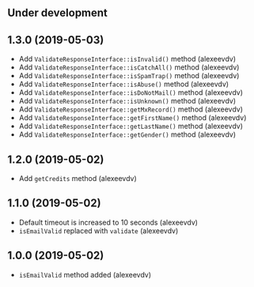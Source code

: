 Under development
-----------------

1.3.0 (2019-05-03)
------------------
- Add `ValidateResponseInterface::isInvalid()` method (alexeevdv)
- Add `ValidateResponseInterface::isCatchAll()` method (alexeevdv)
- Add `ValidateResponseInterface::isSpamTrap()` method (alexeevdv)
- Add `ValidateResponseInterface::isAbuse()` method (alexeevdv)
- Add `ValidateResponseInterface::isDoNotMail()` method (alexeevdv)
- Add `ValidateResponseInterface::isUnknown()` method (alexeevdv)
- Add `ValidateResponseInterface::getMxRecord()` method (alexeevdv)
- Add `ValidateResponseInterface::getFirstName()` method (alexeevdv)
- Add `ValidateResponseInterface::getLastName()` method (alexeevdv)
- Add `ValidateResponseInterface::getGender()` method (alexeevdv)

1.2.0 (2019-05-02)
------------------
- Add `getCredits` method (alexeevdv)

1.1.0 (2019-05-02)
-----------------
- Default timeout is increased to 10 seconds (alexeevdv)
- `isEmailValid` replaced with `validate` (alexeevdv)

1.0.0 (2019-05-02)
-----------------
- `isEmailValid` method added (alexeevdv)
